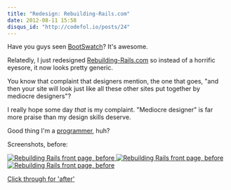 ```yaml
---
title: "Redesign: Rebuilding-Rails.com"
date: 2012-08-11 15:58
disqus_id: "http://codefol.io/posts/24"
---
```

Have you guys seen <a href="http://bootswatch.com/">BootSwatch</a>? It's awesome.

Relatedly, I just redesigned <a href="http://rebuilding-rails.com">Rebuilding-Rails.com</a> so instead of a horrific eyesore, it now looks pretty generic.

You know that complaint that designers mention, the one that goes, "and then your site will look just like all these other sites put together by mediocre designers"?

I really hope some day <i>that</i> is my complaint. "Mediocre designer" is far more praise than my design skills deserve.

Good thing I'm a <a href="http://static.angelbob.com/portfolio">programmer</a>, huh?

Screenshots, before:

<a href="/images/rr_before/1_full.png">
  <img src="/images/rr_before/1_thumb.png" alt="Rebuilding Rails front page, before" />
</a> <a href="/images/rr_before/2_full.png">
  <img src="/images/rr_before/2_thumb.png" alt="Rebuilding Rails front page, before" />
</a> <a href="/images/rr_before/3_full.png">
  <img src="/images/rr_before/3_thumb.png" alt="Rebuilding Rails front page, before" />
</a>

<a href="http://rebuilding-rails.com">Click through for 'after'</a>
